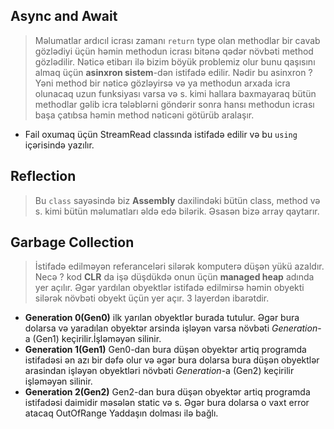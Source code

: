 
## Async and Await
> Məlumatlar ardıcıl icrası zamanı `return` type olan methodlar bir cavab gözlədiyi üçün həmin methodun icrası bitənə qədər növbəti method gözlədilir. Nəticə etibarı ilə bizim böyük problemiz olur bunu qaşısını almaq üçün  **asinxron sistem**-dən istifadə edilir. Nədir bu asinxron ? Yəni method bir nəticə gözləyirsə və ya methodun arxada icra olunacaq uzun funksiyası varsa və s.  kimi hallara baxmayaraq bütün methodlar gəlib icra tələblərni göndərir sonra hansı methodun icrası başa çatıbsa həmin method nəticəni götürüb aralaşır.
- Fail oxumaq üçün StreamRead classında istifadə edilir və bu `using`  içərisində yazılır.

## Reflection
> Bu `class` sayəsində biz **Assembly** daxilindəki bütün class, method və s. kimi bütün məlumatları əldə edə bilərik. Əsasən bizə array qaytarır.

##  Garbage Collection
> İstifadə edilməyən referanceləri silərək komputerə düşən yükü azaldır. Necə ?
> kod  **CLR** da işə düşdükdə onun üçün **managed heap** adında yer açılır. Əgər yardılan obyektlər istifadə edilmirsə həmin obyekti silərək növbəti obyekt üçün yer açır. 3 layerdən ibarətdir.
-  **Generation 0(Gen0)** ilk yarılan obyektlər burada tutulur. Əgər bura dolarsa və yaradılan obyektər arsinda işləyən varsa növbəti _Generation_-a (Gen1) keçirilir.İşləməyən silinir.
-  **Generation 1(Gen1)** Gen0-dan  bura düşən obyektər artiq programda istifadəsi ən azı bir dəfə olur və əgər bura dolarsa bura düşən obyektlər arasindan işləyən obyektləri növbəti _Generation_-a (Gen2) keçirilir işləməyən silinir.
- **Generation 2(Gen2)** Gen2-dan  bura düşən obyektər artiq programda istifadəsi  daimidir məsələn static və s. Əgər bura dolarsa o vaxt error atacaq OutOfRange Yaddaşın dolması ilə bağlı.